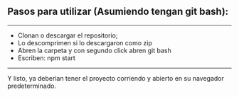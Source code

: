 ## Pasos para utilizar (Asumiendo tengan git bash):

--------------------------------------------
- Clonan o descargar el repositorio;
- Lo descomprimen si lo descargaron como zip
- Abren la carpeta y con segundo click abren git bash
- Escriben:  npm start
--------------------------------------------

Y listo, ya deberian tener el proyecto corriendo y abierto en su navegador predeterminado.